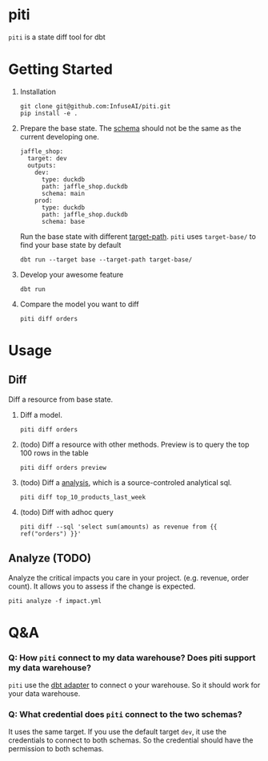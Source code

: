 # piti
`piti` is a state diff tool for dbt 


# Getting Started

1. Installation

   ```
   git clone git@github.com:InfuseAI/piti.git
   pip install -e .
   ```

2. Prepare the base state. The [schema](https://docs.getdbt.com/docs/core/connect-data-platform/connection-profiles#understanding-target-schemas) should not be the same as the current developing one.

    ```
    jaffle_shop:
      target: dev
      outputs:
        dev:
          type: duckdb
          path: jaffle_shop.duckdb
          schema: main
        prod:
          type: duckdb
          path: jaffle_shop.duckdb
          schema: base
    ```

    Run the base state with different [target-path](https://docs.getdbt.com/reference/project-configs/target-path). `piti` uses `target-base/` to find your base state by default

    ```
    dbt run --target base --target-path target-base/
    ```

3. Develop your awesome feature
    ```
    dbt run
    ```

4. Compare the model you want to diff
    ```
    piti diff orders
    ```

# Usage
## Diff
Diff a resource from base state.

1. Diff a model.
   ```
   piti diff orders
   ```
1. (todo) Diff a resource with other methods. Preview is to query the top 100 rows in the table
   ```
   piti diff orders preview
   ```   
1. (todo) Diff a [analysis](https://docs.getdbt.com/docs/build/analyses), which is a source-controled analytical sql.
    ```
   piti diff top_10_products_last_week
   ```
1. (todo) Diff with adhoc query
   ```
   piti diff --sql 'select sum(amounts) as revenue from {{ ref("orders") }}'
   ```

## Analyze (TODO)

Analyze the critical impacts you care in your project. (e.g. revenue, order count). It allows you to assess if the change is expected.
   
```
piti analyze -f impact.yml
```

# Q&A

### Q: How `piti` connect to my data warehouse? Does piti support my data warehouse?

`piti` use the [dbt adapter](https://docs.getdbt.com/docs/connect-adapters) to connect o your warehouse. So it should work for your data warehouse.

### Q: What credential does `piti` connect to the two schemas?

It uses the same target. If you use the default target `dev`, it use the credentials to connect to both schemas. So the credential should have the permission to both schemas.



